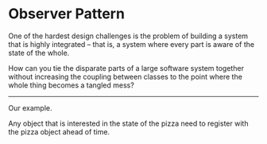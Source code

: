 
# Observer Pattern

One of the hardest design challenges is the problem of building a system that is highly integrated – that is, a system where every part is aware of the state of the whole.

How can you tie the disparate parts of a large software system together without increasing the coupling between classes to the point where the whole thing becomes a tangled mess?

-------

Our example.


Any object that is interested in the state of the pizza need to register with the pizza object ahead of time.

